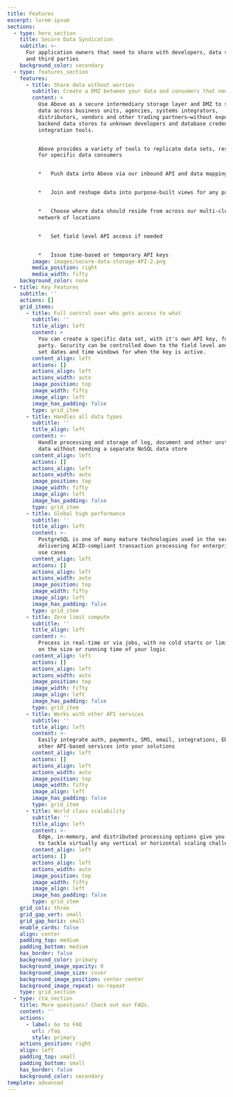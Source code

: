 ```yaml
---
title: Features
excerpt: lorem-ipsum
sections:
  - type: hero_section
    title: Secure Data Syndication
    subtitle: >-
      For application owners that need to share with developers, data scientists
      and third parties
    background_color: secondary
  - type: features_section
    features:
      - title: Share data without worries
        subtitle: Create a DMZ between your data and consumers that need access to it
        content: >
          Use Above as a secure intermediary storage layer and DMZ to syndicate
          data across business units, agencies, systems integrators,
          distributors, vendors and other trading partners—without exposing
          backend data stores to unknown developers and database credentials to
          integration tools. 


          Above provides a variety of tools to replicate data sets, reshape them
          for specific data consumers 


          *   Push data into Above via our inbound API and data mapping tools


          *   Join and reshape data into purpose-built views for any party


          *   Choose where data should reside from across our multi-cloud
          network of locations


          *   Set field level API access if needed


          *   Issue time-based or temporary API keys
        image: images/secure-data-storage-API-2.png
        media_position: right
        media_width: fifty
    background_color: none
  - title: Key Features
    subtitle: ''
    actions: []
    grid_items:
      - title: Full control over who gets access to what
        subtitle: ''
        title_align: left
        content: >
          You can create a specific data set, with it's own API key, for each
          party. Security can be controlled down to the field level and you can
          set dates and time windows for when the key is active.
        content_align: left
        actions: []
        actions_align: left
        actions_width: auto
        image_position: top
        image_width: fifty
        image_align: left
        image_has_padding: false
        type: grid_item
      - title: Handles all data types
        subtitle: ''
        title_align: left
        content: >-
          Handle processing and storage of log, document and other unstructured
          data without needing a separate NoSQL data store
        content_align: left
        actions: []
        actions_align: left
        actions_width: auto
        image_position: top
        image_width: fifty
        image_align: left
        image_has_padding: false
        type: grid_item
      - title: Global high performance
        subtitle: ''
        title_align: left
        content: >-
          PostgreSQL is one of many mature technologies used in the service,
          delivering ACID-compliant transaction processing for enterprise-class
          use cases
        content_align: left
        actions: []
        actions_align: left
        actions_width: auto
        image_position: top
        image_width: fifty
        image_align: left
        image_has_padding: false
        type: grid_item
      - title: Zero limit compute
        subtitle: ''
        title_align: left
        content: >-
          Process in real-time or via jobs, with no cold starts or limitations
          on the size or running time of your logic
        content_align: left
        actions: []
        actions_align: left
        actions_width: auto
        image_position: top
        image_width: fifty
        image_align: left
        image_has_padding: false
        type: grid_item
      - title: Works with other API services
        subtitle: ''
        title_align: left
        content: >-
          Easily integrate auth, payments, SMS, email, integrations, ERP and
          other API-based services into your solutions
        content_align: left
        actions: []
        actions_align: left
        actions_width: auto
        image_position: top
        image_width: fifty
        image_align: left
        image_has_padding: false
        type: grid_item
      - title: World class scalability
        subtitle: ''
        title_align: left
        content: >-
          Edge, in-memory, and distributed processing options give you the power
          to tackle virtually any vertical or horizontal scaling challenge
        content_align: left
        actions: []
        actions_align: left
        actions_width: auto
        image_position: top
        image_width: fifty
        image_align: left
        image_has_padding: false
        type: grid_item
    grid_cols: three
    grid_gap_vert: small
    grid_gap_horiz: small
    enable_cards: false
    align: center
    padding_top: medium
    padding_bottom: medium
    has_border: false
    background_color: primary
    background_image_opacity: 0
    background_image_size: cover
    background_image_position: center center
    background_image_repeat: no-repeat
    type: grid_section
  - type: cta_section
    title: More questions? Check out our FAQs.
    content: ''
    actions:
      - label: Go to FAQ
        url: /faq
        style: primary
    actions_position: right
    align: left
    padding_top: small
    padding_bottom: small
    has_border: false
    background_color: secondary
template: advanced
---
```

